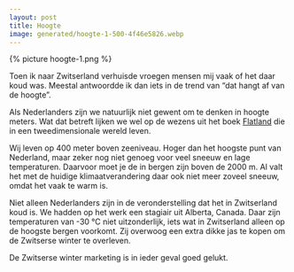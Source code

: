 ```yaml
---
layout: post
title: Hoogte
image: generated/hoogte-1-500-4f46e5826.webp
---
```


{% picture hoogte-1.png %}

Toen ik naar Zwitserland verhuisde vroegen mensen mij vaak of het daar koud was. Meestal antwoordde ik dan iets in de trend van “dat hangt af van de hoogte”.

Als Nederlanders zijn we natuurlijk niet gewent om te denken in hoogte meters. Wat dat betreft lijken we wel op de wezens uit het boek [Flatland](https://nl.wikipedia.org/wiki/Flatland) die in een tweedimensionale wereld leven.

Wij leven op 400 meter boven zeeniveau. Hoger dan het hoogste punt van Nederland, maar zeker nog niet genoeg voor veel sneeuw en lage temperaturen. Daarvoor moet je de in bergen zijn boven de 2000 m. Al valt het met de huidige klimaatverandering daar ook niet meer zoveel sneeuw, omdat het vaak te warm is.

Niet alleen Nederlanders zijn in de veronderstelling dat het in Zwitserland koud is. We hadden op het werk een stagiair uit Alberta, Canada. Daar zijn temperaturen van -30 °C niet uitzonderlijk, iets wat in Zwitserland alleen op de hoogste bergen voorkomt. Zij overwoog een extra dikke jas te kopen om de Zwitserse winter te overleven.

De Zwitserse winter marketing is in ieder geval goed gelukt.

